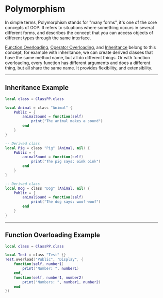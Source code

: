 # Polymorphism

In simple terms, Polymorphism stands for "many forms", it's one of the core concepts of OOP.
It refers to situations where something occurs in several different forms, and describes the concept that you can access objects of different types through the same interface.

[Function Overloading](functionOverloading.md), [Operator Overloading](operatorOverloading.md), and [Inheritance](inheritance.md) belong to this concept, for example with inheritance, we can create derived classes that have the same method name, but all do different things. Or with function overloading, every function has different arguments and does a different thing, but all share the same name. It provides flexibility, and extensibility.

----

## Inheritance Example

```lua
local class = ClassPP.class

local Animal = class "Animal" {
    Public = {
        animalSound = function(self)
            print("The animal makes a sound")
        end
    }
}

-- Derived class
local Pig = class "Pig" (Animal, nil) {
    Public = {
        animalSound = function(self)
            print("The pig says: oink oink")
        end
    }
}

-- Derived class
local Dog = class "Dog" (Animal, nil) {
    Public = {
        animalSound = function(self)
            print("The dog says: woof woof")
        end
    }
}
```

----

## Function Overloading Example

```lua
local class = ClassPP.class

local Test = class "Test" {}
Test.overload("Public", "Display", {
    function(self, number1)
        print("Number: ", number1)
    end,
    function(self, number1, number2)
        print("Numbers: ", number1, number2)
    end
})
```